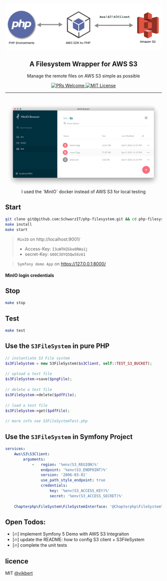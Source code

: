 <div align="center">
  <img src="./docs/s3-php.png" width="540px" alt="aino" />
  <h2>A Filesystem Wrapper for AWS S3</h2>
  <p>Manage the remote files on AWS S3 simple as possible</p>

  <p>
    <a href="#">
      <img src="https://img.shields.io/badge/PRs-Welcome-brightgreen.svg?style=flat-square" alt="PRs Welcome">
    </a>
    <a href="#">
      <img src="https://img.shields.io/badge/License-MIT-brightgreen.svg?style=flat-square" alt="MIT License">
    </a>
  </p>
</div>

---

## 

<div align="center">
  <img src="./docs/minio.png" width="840px" alt="aino" />
  <span>I used the `MinIO` docker instead of AWS S3 for local testing</span>
</div>


## Start
```bash
git clone git@github.com:SchwarzIT/php-filesystem.git && cd php-filesystem
make install
make start
```

> `MinIO` on http://localhost:9001/
> - Access-Key: `I3uWTHZGke8RWa1j` 
> - secret-Key: `G0OC3OYQ5Qw59z61`


> `Symfony demo App` on https://127.0.0.1:8000/

#### MinIO login credentials



## Stop
```bash
make stop
```

## Test
```bash
make test
```

## Use the `S3FileSystem` in pure PHP
```php
// instantiate S3 File system
$s3FileSystem = new S3FileSystem($s3Client, self::TEST_S3_BUCKET);

// upload a test file
$s3FileSystem->save($pngFile);

// delete a test file
$s3FileSystem->delete($pdfFile);

// load a test file
$s3FileSystem->get($pdfFile);

// more info see S3FileSystemTest.php
```

## Use the `S3FileSystem` in Symfony Project
```yaml
services:
    Aws\S3\S3Client:
        arguments:
            -   region: '%env(S3_REGION)%'
                endpoint: '%env(S3_ENDPOINT)%'
                version: '2006-03-01'
                use_path_style_endpoint: true
                credentials:
                    key: '%env(S3_ACCESS_KEY)%'
                    secret: '%env(S3_ACCESS_SECRET)%'

    Chapterphp\FileSystem\FileSystemInterface: '@Chapterphp\FileSystem\S3FileSystem'

```

## Open Todos:
- [🔥] implement Symfony 5 Demo with AWS S3 Integraiton
- [🔥] update the README: how to config S3 client + S3FileSystem
- [🔥] complete the unit tests

## licence

MIT [@vikbert](https://vikbert.github.io/)
